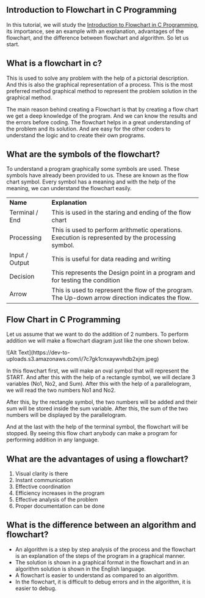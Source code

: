 ## Introduction to Flowchart in C Programming

<p>In this tutorial, we will study the <a href="https://usemynotes.com/introduction-to-flowchart-in-c/">Introduction to Flowchart in C Programming</a>, its importance, see an example with an explanation, advantages of the flowchart, and the difference between flowchart and algorithm. So let us start.</p>
<h2>What is a flowchart in c?</h2>  
<p>This is used to solve any problem with the help of a pictorial description. And this is also the graphical representation of a process. This is the most preferred method graphical method to represent the problem solution in the graphical method.</p>
<p>The main reason behind creating a Flowchart is that by creating a flow chart we get a deep knowledge of the program.  And we can know the results and the errors before coding. The flowchart helps in a great understanding of the problem and its solution. And are easy for the other coders to understand the logic and to create their own programs.</p>
<h2>What are the symbols of the flowchart?</h2>
<p>To understand a program graphically some symbols are used. These symbols have already been provided to us. These are known as the flow chart symbol. Every symbol has a meaning and with the help of the meaning, we can understand the flowchart easily.</p>
<table class="table table-bordered table-striped">
  <tbody>
    <tr>
      <td><b>Name</b></td>
      <td><b>Explanation</b></td>
    </tr>
    <tr>
      <td>Terminal / End</td>
      <td>This is used in the staring and ending of the flow chart</td>
    </tr>
    <tr>
      <td>Processing</td>
      <td>This is used to perform arithmetic operations. Execution is represented by the processing symbol.</td>
    </tr>
    <tr>
      <td>Input / Output</td>
      <td>This is useful for data reading and writing</td>
    </tr>
    <tr>
      <td>Decision </td>
      <td>This represents the  Design point in a program and for testing the condition</td>
    </tr>
    <tr>
      <td>Arrow</td>
      <td>This is used to represent the flow of the program. The Up-down arrow direction indicates the flow.</td>
    </tr>
  </tbody>
 </table>
<h2>Flow Chart in C Programming</h2>
<p>Let us assume that we want to do the addition of  2 numbers. To perform addition we will make a flowchart diagram just like the one shown below.</p>
![Alt Text](https://dev-to-uploads.s3.amazonaws.com/i/7c7gk1cnxaywvhdb2xjm.jpeg)
<p>In this flowchart first, we will make an oval symbol that will represent the START. And after this with the help of a rectangle symbol, we will declare 3 variables (No1, No2, and Sum). After this with the help of a parallelogram, we will read the two numbers No1 and No2.</p>
<p>After this, by the rectangle symbol, the two numbers will be added and their sum will be stored inside the sum variable. After this, the sum of the two numbers will be displayed by the parallelogram.</p>
<p>And at the last with the help of the terminal symbol, the flowchart will be stopped. By seeing this flow chart anybody can make a program for performing addition in any language.</p>
<h2>What are the advantages of using a flowchart?</h2>
<ol>
<li>Visual clarity is there</li>
<li>Instant communication</li>
<li>Effective coordination</li>
<li>Efficiency increases in the program</li>
<li>Effective analysis of the problem</li>
<li>Proper documentation can be done</li>
</ol>
<h2>What is the difference between an algorithm and flowchart?</h2>
<ul>
<li>An algorithm is a step by step analysis of the process and the flowchart is an explanation of the steps of the program in a graphical manner.</li>
<li>The solution is shown in a graphical format in the flowchart and in an algorithm solution is shown in the English language.</li>
<li>A flowchart is easier to understand as compared to an algorithm.</li>
<li>In the flowchart, it is difficult to debug errors and in the algorithm, it is easier to debug.</li>
</ul>
